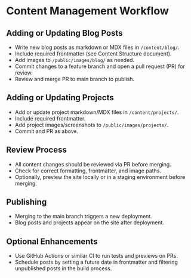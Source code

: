 # Content Management Workflow

## Adding or Updating Blog Posts

- Write new blog posts as markdown or MDX files in `/content/blog/`.
- Include required frontmatter (see Content Structure document).
- Add images to `/public/images/blog/` as needed.
- Commit changes to a feature branch and open a pull request (PR) for review.
- Review and merge PR to main branch to publish.

## Adding or Updating Projects

- Add or update project markdown/MDX files in `/content/projects/`.
- Include required frontmatter.
- Add project images/screenshots to `/public/images/projects/`.
- Commit and PR as above.

## Review Process

- All content changes should be reviewed via PR before merging.
- Check for correct formatting, frontmatter, and image paths.
- Optionally, preview the site locally or in a staging environment before merging.

## Publishing

- Merging to the main branch triggers a new deployment.
- Blog posts and projects appear on the site after deployment.

## Optional Enhancements

- Use GitHub Actions or similar CI to run tests and previews on PRs.
- Schedule posts by setting a future date in frontmatter and filtering unpublished posts in the build process.
